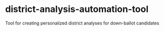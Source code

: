 # district-analysis-automation-tool
Tool for creating personalized district analyses for down-ballot candidates
